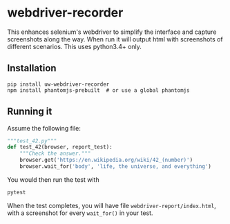 # webdriver-recorder
This enhances selenium's webdriver to simplify the interface and capture
screenshots along the way. When run it will output html with screenshots
of different scenarios. This uses python3.4+ only.

## Installation
```
pip install uw-webdriver-recorder
npm install phantomjs-prebuilt  # or use a global phantomjs
```

## Running it
Assume the following file:

```python
"""test_42.py"""
def test_42(browser, report_test):
    """Check the answer."""
    browser.get('https://en.wikipedia.org/wiki/42_(number)')
    browser.wait_for('body', 'life, the universe, and everything')
```

You would then run the test with
```bash
pytest
```
When the test completes, you will have file `webdriver-report/index.html`, with a
screenshot for every `wait_for()` in your test.
